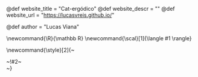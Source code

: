 <!-----------------------------------------------------
Add here global page variables to use throughout your
website.
The website_* must be defined for the RSS to work
------------------------------------------------------->
@def website_title = "Cat-ergódico"
@def website_descr = ""
@def website_url   = "https://lucasvreis.github.io/"

@def author = "Lucas Viana"

<!-----------------------------------------------------
Add here global latex commands to use throughout your
pages. It can be math commands but does not need to be.
For instance:
* \newcommand{\phrase}{This is a long phrase to copy.}
------------------------------------------------------->
\newcommand{\R}{\mathbb R}
\newcommand{\scal}[1]{\langle #1 \rangle}
 

<!-- Put a box around something and pass some css styling to the box
(useful for images for instance) e.g. :
\style{width:80%;}{![](path/to/img.png)} -->
\newcommand{\style}[2]{~~~<div style="!#1;margin-left:auto;margin-right:auto;">~~~!#2~~~</div>~~~}
